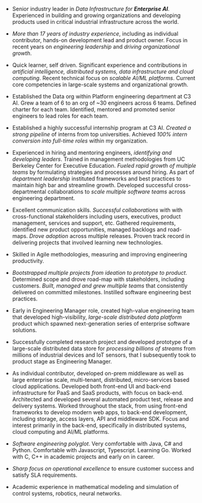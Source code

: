 - Senior industry leader in _Data Infrastructure for **Enterprise AI**_. Experienced in building and growing organizations and developing products used in critical industrial infrastructure across the world.

- _More than 17 years of industry experience_, including as individual contributor, hands-on development lead and product owner. Focus in recent years on _engineering leadership_ and _driving organizational growth_.

- Quick learner, self driven. Significant experience and contributions in _artificial intelligence, distributed systems, data infrastructure and cloud computing_. Recent technical focus on _scalable AI/ML platforms_. Current core competencies in large-scale systems and organizational growth.

- Established the Data org within Platform engineering department at C3 AI. Grew a team of 6 to an org of ~30 engineers across 6 teams. Defined charter for each team. Identified, mentored and promoted senior engineers to lead roles for each team.

- Established a highly successful internship program at C3 AI. _Created a strong pipeline_ of interns from top universities. Achieved _100% intern conversion into full-time roles_ within my organization.

- Experienced in hiring and mentoring engineers, _identifying and developing leaders_. Trained in management methodologies from UC Berkeley Center for Executive Education. _Fueled rapid growth of multiple teams_ by formulating strategies and processes around hiring. As part of _department leadership_ instituted frameworks and best practices to maintain high bar and streamline growth. Developed successful cross-departmental collaborations to _scale multiple software teams_ across engineering department.

- Excellent communication skills. _Successful collaborations_ with with cross-functional stakeholders including users, executives, product management, services and support, etc. Gathered requirements, identified new product opportunities, managed backlogs and road-maps. _Drove adoption_ across multiple releases. Proven track record in delivering projects that involved learning new technologies.

- Skilled in Agile methodologies, measuring and improving engineering productivity.

- _Bootstrapped multiple projects from ideation to prototype to product_. Determined scope and drove road-map with stakeholders, including customers. _Built, managed and grew multiple teams_ that consistently delivered on committed milestones. Instilled software engineering best practices.

- Early in Engineering Manager role, created high-value engineering team that developed high-visibility, _large-scale distributed data platform_ product which spawned next-generation series of enterprise software solutions.

- Successfully completed research project and developed prototype of a large-scale distributed data store for _processing billions of streams_ from millions of industrial devices and IoT sensors, that I subsequently took to product stage as Engineering Manager.

- As individual contributor, developed on-prem middleware as well as large enterprise scale, multi-tenant, distributed, micro-services based cloud applications. Developed both front-end UI and back-end infrastructure for PaaS and SaaS products, with focus on back-end. Architected and developed several automated product test, release and delivery systems. Worked throughout the stack, from using front-end frameworks to develop modern web apps, to back-end development, including storage, access layers, API and middleware SDK. Focus and interest primarily in the back-end, specifically in distributed systems, cloud computing and AI/ML platforms.

- _Software engineering polyglot_. Very comfortable with Java, C# and Python. Comfortable with Javascript, Typescript. Learning Go. Worked with C, C++ in academic projects and early on in career.

- _Sharp focus on operational excellence_ to ensure customer success and satisfy SLA requirements.

- Academic experience in mathematical modeling and simulation of control systems, robotics, neural networks.
